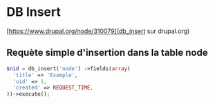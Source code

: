 # DB Insert

[https://www.drupal.org/node/310079](db_insert sur drupal.org)

## Requète simple d'insertion dans la table node
```php
$nid = db_insert('node') ->fields(array(
  'title' => 'Example',
  'uid' => 1,
  'created' => REQUEST_TIME,
))->execute();
```
